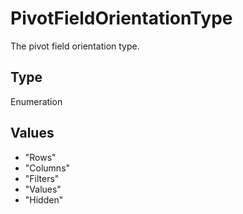 # PivotFieldOrientationType

The pivot field orientation type.

## Type

Enumeration

## Values

- "Rows"
- "Columns"
- "Filters"
- "Values"
- "Hidden"
